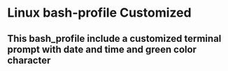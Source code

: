 # Linux bash-profile Customized
## This bash_profile include a customized terminal prompt with date and time and green color character
